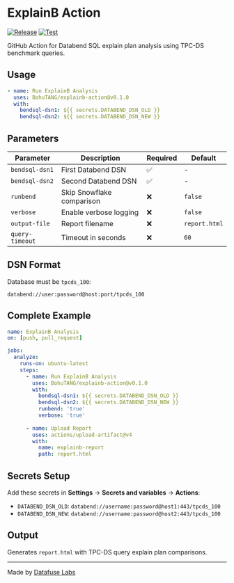 # ExplainB Action

[![Release](https://img.shields.io/github/v/release/BohuTANG/explainb-action)](https://github.com/BohuTANG/explainb-action/releases)
[![Test](https://github.com/BohuTANG/explainb-action/workflows/Test/badge.svg)](https://github.com/BohuTANG/explainb-action/actions)

GitHub Action for Databend SQL explain plan analysis using TPC-DS benchmark queries.

## Usage

```yaml
- name: Run ExplainB Analysis  
  uses: BohuTANG/explainb-action@v0.1.0
  with:
    bendsql-dsn1: ${{ secrets.DATABEND_DSN_OLD }}
    bendsql-dsn2: ${{ secrets.DATABEND_DSN_NEW }}
```

## Parameters

| Parameter | Description | Required | Default |
|-----------|-------------|----------|---------|
| `bendsql-dsn1` | First Databend DSN | ✅ | - |
| `bendsql-dsn2` | Second Databend DSN | ✅ | - |
| `runbend` | Skip Snowflake comparison | ❌ | `false` |
| `verbose` | Enable verbose logging | ❌ | `false` |
| `output-file` | Report filename | ❌ | `report.html` |
| `query-timeout` | Timeout in seconds | ❌ | `60` |

## DSN Format

Database must be `tpcds_100`:

```
databend://user:password@host:port/tpcds_100
```

## Complete Example

```yaml
name: ExplainB Analysis
on: [push, pull_request]

jobs:
  analyze:
    runs-on: ubuntu-latest
    steps:
      - name: Run ExplainB Analysis
        uses: BohuTANG/explainb-action@v0.1.0
        with:
          bendsql-dsn1: ${{ secrets.DATABEND_DSN_OLD }}
          bendsql-dsn2: ${{ secrets.DATABEND_DSN_NEW }}
          runbend: 'true'
          verbose: 'true'
          
      - name: Upload Report
        uses: actions/upload-artifact@v4
        with:
          name: explainb-report
          path: report.html
```

## Secrets Setup

Add these secrets in **Settings** → **Secrets and variables** → **Actions**:

- `DATABEND_DSN_OLD`: `databend://username:password@host1:443/tpcds_100`
- `DATABEND_DSN_NEW`: `databend://username:password@host2:443/tpcds_100`

## Output

Generates `report.html` with TPC-DS query explain plan comparisons.

---

Made by [Datafuse Labs](https://datafuselabs.com)